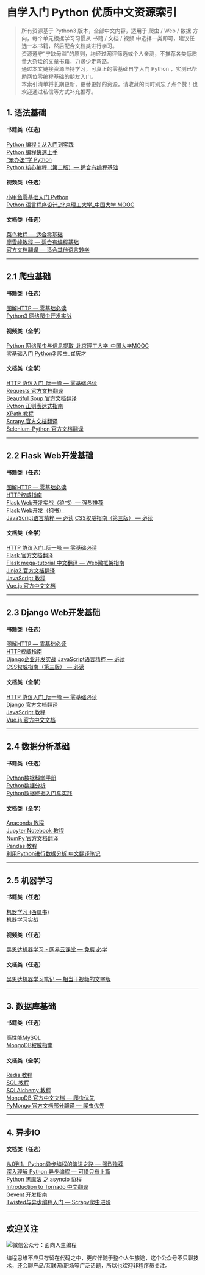 # 自学入门 Python 优质中文资源索引

> 所有资源基于 Python3 版本，全部中文内容，适用于 爬虫 / Web / 数据 方向，每个单元根据学习习惯从 书籍 / 文档 / 视频 中选择一类即可，建议任选一本书籍，然后配合文档类进行学习。  
> 资源遵守“宁缺毋滥”的原则，均经过网评筛选或个人亲测，不推荐各类低质量大杂烩的文章书籍，力求少走弯路。  
> 通过本文链接资源坚持学习，可真正的零基础自学入门 Python ，实测已帮助两位零编程基础的朋友入门。  
> 本索引清单将长期更新，更替更好的资源，请收藏的同时别忘了点个赞！也欢迎通过私信等方式补充推荐。

## 1\. 语法基础

#### 书籍类（任选)
[Python 编程：从入门到实践](https://book.douban.com/subject/26829016/)  
[Python 编程快速上手](https://book.douban.com/subject/26836700/)  
[“笨办法”学 Python](https://book.douban.com/subject/26264642/)  
[Python 核心编程（第二版）— 适合有编程基础](https://book.douban.com/subject/3112503/)

#### 视频类（任选）
[小甲鱼零基础入门 Python](https://www.bilibili.com/video/av27789609)  
[Python 语言程序设计_北京理工大学_中国大学 MOOC](https://www.icourse163.org/course/BIT-268001)

#### 文档类（任选）
[菜鸟教程 — 适合零基础](http://www.runoob.com/python3/python3-tutorial.html)  
[廖雪峰教程 — 适合有编程基础](https://www.liaoxuefeng.com/wiki/0014316089557264a6b348958f449949df42a6d3a2e542c000)  
[官方文档翻译 — 适合其他语言转学](https://yiyibooks.cn/xx/python_352/index.html)

* * *

## 2.1 爬虫基础

#### 书籍类（任选）
[图解HTTP — 零基础必读](https://book.douban.com/subject/25863515/)  
[Python3 网络爬虫开发实战](https://book.douban.com/subject/30175598/)

#### 视频类（全学）
[Python 网络爬虫与信息提取_北京理工大学_中国大学MOOC](https://www.icourse163.org/course/BIT-1001870001)  
[零基础入门 Python3 爬虫_崔庆才](https://edu.hellobi.com/course/157)

#### 文档类（全学）
[HTTP 协议入门_阮一峰 — 零基础必读](http://www.ruanyifeng.com/blog/2016/08/http.html)  
[Requests 官方文档翻译](http://docs.python-requests.org/zh_CN/latest/user/quickstart.html)  
[Beautiful Soup 官方文档翻译](https://beautifulsoup.readthedocs.io/zh_CN/latest/)  
[Python 正则表达式指南](https://www.cnblogs.com/huxi/archive/2010/07/04/1771073.html)  
[XPath 教程](http://www.w3school.com.cn/xpath/index.asp)  
[Scrapy 官方文档翻译](https://scrapy-chs.readthedocs.io/zh_CN/1.0/intro/install.html)  
[Selenium-Python 官方文档翻译](https://selenium-python-zh.readthedocs.io/en/latest/index.html)

* * *

## 2.2 Flask Web开发基础

#### 书籍类（任选）
[图解HTTP — 零基础必读](https://book.douban.com/subject/25863515/)  
[HTTP权威指南](https://book.douban.com/subject/10746113/)  
[Flask Web开发实战（狼书）— 强烈推荐](https://book.douban.com/subject/30310340/)  
[Flask Web开发（狗书）](https://book.douban.com/subject/26274202/)  
[JavaScript语言精粹 — 必读](https://book.douban.com/subject/3590768/)
[CSS权威指南（第三版） — 必读](https://book.douban.com/subject/2308234/)

#### 文档类（全学）
[HTTP 协议入门_阮一峰 — 零基础必读](http://www.ruanyifeng.com/blog/2016/08/http.html)  
[Flask 官方文档翻译](http://docs.jinkan.org/docs/flask/)  
[Flask mega-tutorial 中文翻译 — Web微框架指南](http://www.pythondoc.com/flask-mega-tutorial/)  
[Jinja2 官方文档翻译](http://docs.jinkan.org/docs/jinja2/)  
[JavaScript 教程](http://www.w3school.com.cn/js/index.asp)  
[Vue.js 官方中文文档](https://cn.vuejs.org/v2/guide/index.html)

* * *

## 2.3 Django Web开发基础

#### 书籍类（任选）
[图解HTTP — 零基础必读](https://book.douban.com/subject/25863515/)  
[HTTP权威指南](https://book.douban.com/subject/10746113/)  
[Django企业开发实战](https://book.douban.com/subject/30434690/)
[JavaScript语言精粹 — 必读](https://book.douban.com/subject/3590768/)  
[CSS权威指南（第三版） — 必读](https://book.douban.com/subject/2308234/)

#### 文档类（全学）
[HTTP 协议入门_阮一峰 — 零基础必读](http://www.ruanyifeng.com/blog/2016/08/http.html)  
[Django 官方文档翻译](https://docs.djangoproject.com/zh-hans/2.0/)  
[JavaScript 教程](http://www.w3school.com.cn/js/index.asp)  
[Vue.js 官方中文文档](https://cn.vuejs.org/v2/guide/index.html)

* * *

## 2.4 数据分析基础

#### 书籍类（任选）
[Python数据科学手册](https://book.douban.com/subject/27667378/)  
[Python数据分析](https://book.douban.com/subject/26274624/)  
[Python数据挖掘入门与实践](https://book.douban.com/subject/26826540/)

#### 文档类（全学）
[Anaconda 教程](https://www.jianshu.com/p/62f155eb6ac5)  
[Jupyter Notebook 教程](https://blog.csdn.net/DataCastle/article/details/78890469)  
[NumPy 官方文档翻译](https://www.numpy.org.cn/)  
[Pandas 教程](https://www.yiibai.com/pandas/python_pandas_environment_setup.html)   
[利用Python进行数据分析 中文翻译笔记](https://github.com/BrambleXu/pydata-notebook?utm_medium=social&utm_source=qq)

* * *

## 2.5 机器学习

#### 书籍类（任选）
[机器学习 (西瓜书)](https://book.douban.com/subject/26708119/)  
[机器学习实战](https://book.douban.com/subject/24703171/)

#### 视频类（任选）
[吴恩达机器学习 \- 网易云课堂 — 免费 必学](https://study.163.com/course/courseMain.htm?courseId=1004570029)

#### 文档类（任选）
[吴恩达机器学习笔记 — 相当于视频的文字版](https://github.com/fengdu78/Coursera-ML-AndrewNg-Notes)

* * *

## 3\. 数据库基础

#### 书籍类（任选）
[高性能MySQL](https://book.douban.com/subject/23008813/)  
[MongoDB权威指南](https://book.douban.com/subject/6068947/)

#### 文档类（全学）
[Redis 教程](http://www.runoob.com/redis/redis-tutorial.html)  
[SQL 教程](http://www.w3school.com.cn/sql/index.asp)  
[SQLAlchemy 教程](https://www.jianshu.com/p/0ad18fdd7eed)  
[MongoDB 官方中文文档 — 爬虫优先](http://www.mongoing.com/docs/)  
[PyMongo 官方文档部分翻译 — 爬虫优先](https://www.cnblogs.com/zhouxuchen/p/5544227.html)

* * *

## 4\. 异步IO

#### 文档类（任选）  
[从0到1，Python异步编程的演进之路 — 强烈推荐](https://zhuanlan.zhihu.com/p/25228075)  
[深入理解 Python 异步编程 — 可惜只有上篇](http://python.jobbole.com/88291/)  
[Python 黑魔法 之 asyncio 协程](https://www.jianshu.com/p/b5e347b3a17c)  
[Introduction to Tornado 中文翻译](http://demo.pythoner.com/itt2zh/index.html)  
[Gevent 开发指南](https://blog.csdn.net/u010159842/article/details/56480219)  
[Twisted与异步编程入门 — Scrapy爬虫进阶](https://likebeta.gitbooks.io/twisted-intro-cn/content/zh/)

* * * 


## 欢迎关注
![微信公众号：面向人生编程](https://static.zkqiang.cn/images/20190802162214.jpg-slim)

编程思维不应只存留在代码之中，更应伴随于整个人生旅途，这个公众号不只聊技术，还会聊产品/互联网/职场等广泛话题，所以也欢迎非程序员关注。
